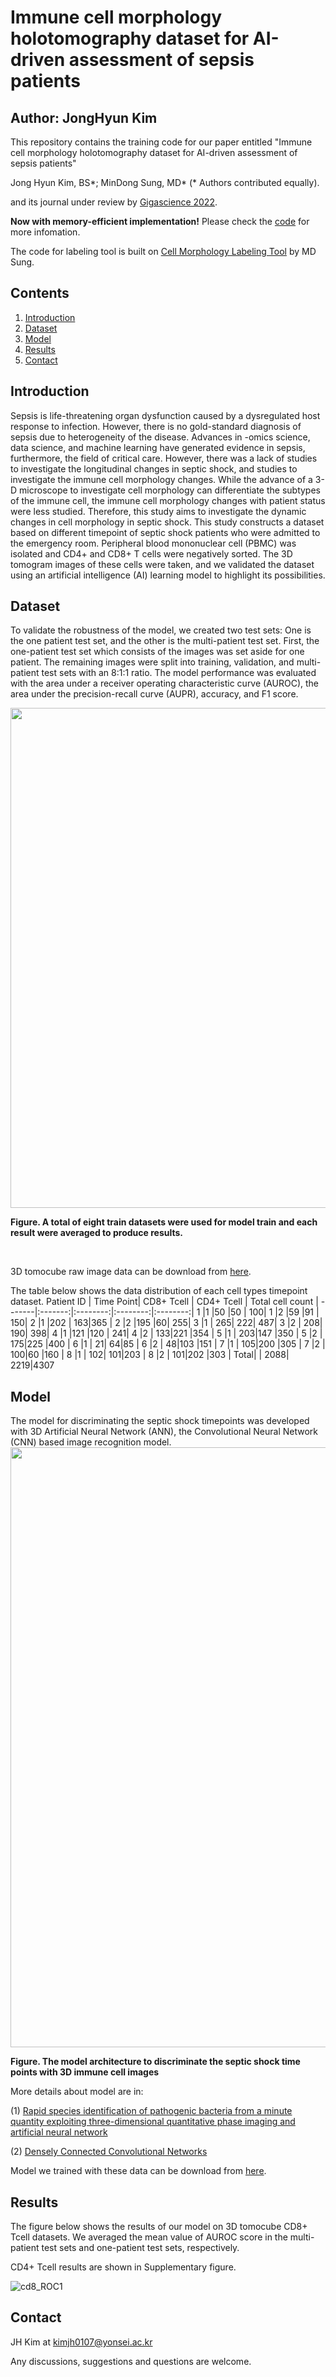 # Immune cell morphology holotomography dataset for AI-driven assessment of sepsis patients
## Author: JongHyun Kim

This repository contains the training code for our paper entitled "Immune cell morphology holotomography dataset for AI-driven assessment of sepsis patients"

Jong Hyun Kim, BS\*; MinDong Sung, MD\* (\* Authors contributed equally).

and its journal under review by [Gigascience 2022](https://academic.oup.com/gigascience).

**Now with memory-efficient implementation!** Please check the [code](https://github.com/kimjh0107/2022_Gigascience/tree/main/src) for more infomation.

The code for labeling tool is built on [Cell Morphology Labeling Tool](https://github.com/DigitalHealthcareLab/22CellMorphologyLabelingTool) by MD Sung.

## Contents
1. [Introduction](#introduction)
2. [Dataset](#dataset)
3. [Model](#model)
4. [Results](#results)
5. [Contact](#contact)


## Introduction
Sepsis is life-threatening organ dysfunction caused by a dysregulated host response to infection. However, there is no gold-standard diagnosis of sepsis due to heterogeneity of the disease. Advances in -omics science, data science, and machine learning have generated evidence in sepsis, furthermore, the field of critical care. However, there was a lack of studies to investigate the longitudinal changes in septic shock, and studies to investigate the immune cell morphology changes. While the advance of a 3-D microscope to investigate cell morphology can differentiate the subtypes of the immune cell, the immune cell morphology changes with patient status were less studied. Therefore, this study aims to investigate the dynamic changes in cell morphology in septic shock. This study constructs a dataset based on different timepoint of septic shock patients who were admitted to the emergency room. Peripheral blood mononuclear cell (PBMC) was isolated and CD4+ and CD8+ T cells were negatively sorted. The 3D tomogram images of these cells were taken, and we validated the dataset using an artificial intelligence (AI) learning model to highlight its possibilities. 

## Dataset
To validate the robustness of the model, we created two test sets: One is the one patient test set, and the other is the multi-patient test set. First, the one-patient test set which consists of the images was set aside for one patient. The remaining images were split into training, validation, and multi-patient test sets with an 8:1:1 ratio. The model performance was evaluated with the area under a receiver operating characteristic curve (AUROC), the area under the precision-recall curve (AUPR), accuracy, and F1 score.  

<img src="https://user-images.githubusercontent.com/83206535/183897140-3308241a-c7cc-48d8-9526-fde52e256b8c.png" width='800'>

**Figure. A total of eight train datasets were used for model train and each result were averaged to produce results.**

<br/>

3D tomocube raw image data can be download from [here](https://drive.google.com/drive/folders/1qYqS0kBQL9gVg3qescvCZmOVddbVMuN6?usp=sharing).

The table below shows the data distribution of each cell types timepoint dataset. 
Patient ID | Time Point| CD8+ Tcell | CD4+ Tcell | Total cell count |
-------|:-------:|:--------:|:--------:|:--------:|
1 |1 |50 |50 | 100|
1 |2 |59 |91 | 150|
2 |1 |202 | 163|365 |
2 |2 |195 |60| 255|
3 |1 | 265| 222| 487|
3 |2 | 208| 190| 398|
4 |1 |121 |120 | 241|
4 |2 | 133|221 |354 |
5 |1 | 203|147 |350 |
5 |2 | 175|225 |400 |
6 |1 | 21| 64|85 |
6 |2 | 48|103 |151 |
7 |1 | 105|200 |305 |
7 |2 | 100|60 |160 |
8 |1 | 102| 101|203 |
8 |2 | 101|202 |303 |
Total| | 2088| 2219|4307

## Model
The model for discriminating the septic shock timepoints was developed with 3D Artificial Neural Network (ANN), the Convolutional Neural Network (CNN) based image recognition model. 
<img src="https://user-images.githubusercontent.com/83206535/183838819-5968258f-27e5-4298-94ec-7d6ef7f24dda.png" width='960'>

**Figure. The model architecture to discriminate the septic shock time points with 3D immune cell images**

More details about model are in:

(1) [Rapid species identification of pathogenic bacteria from a minute quantity exploiting three-dimensional quantitative phase imaging and artificial neural network](https://www.nature.com/articles/s41377-022-00881-x) 

(2) [Densely Connected Convolutional Networks](https://arxiv.org/abs/1608.06993)

Model we trained with these data can be download from [here](https://drive.google.com/drive/folders/10yFN55f6065lihJoOBjsu3xyQO6_vA-Z?usp=sharing).

## Results
The figure below shows the results of our model on 3D tomocube CD8+ Tcell datasets. We averaged the mean value of AUROC score in the multi-patient test sets and one-patient test sets, respectively. 

CD4+ Tcell results are shown in Supplementary figure. 

![cd8_ROC1](https://user-images.githubusercontent.com/83206535/183031818-eddfb5c6-9b69-4926-837e-c97c38b5a1a5.png)

## Contact
JH Kim at kimjh0107@yonsei.ac.kr

Any discussions, suggestions and questions are welcome. 
